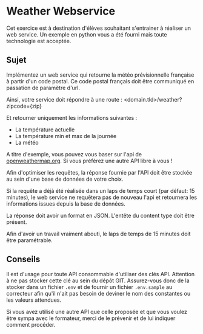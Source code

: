 # Weather Webservice

Cet exercice est à destination d'élèves souhaitant s'entrainer à réaliser un web service.
Un exemple en python vous a été fourni mais toute technologie est acceptée.

## Sujet

Implémentez un web service qui retourne la météo prévisionnelle française à partir d'un code postal.
Ce code postal français doit être communiqué en passation de paramètre d'url.

Ainsi, votre service doit répondre à une route : <domain.tld>/weather?zipcode={zip}

Et retourner uniquement les informations suivantes :

- La température actuelle
- La température min et max de la journée
- La météo

A titre d'exemple, vous pouvez vous baser sur l'api de [openweathermap.org](https://home.openweathermap.org). Si vous préférez une autre API libre à vous !

Afin d'optimiser les requêtes, la réponse fournie par l'API doit être stockée au sein d'une base de données de votre choix.

Si la requête a déjà été réalisée dans un laps de temps court (par défaut: 15 minutes), le web service ne requêtera pas de nouveau l'api et retournera les informations issues depuis la base de données.

La réponse doit avoir un format en JSON. L'entête du content type doit être présent.

Afin d'avoir un travail vraiment abouti, le laps de temps de 15 minutes doit être paramétrable.

## Conseils

Il est d'usage pour toute API consommable d'utiliser des clés API.
Attention à ne pas stocker cette clé au sein du dépôt GIT. Assurez-vous donc de la stocker dans un fichier `.env` et de fournir un fichier `.env.sample` au correcteur afin qu'il n'ait pas besoin de deviner le nom des constantes ou les valeurs attendues.

Si vous avez utilisé une autre API que celle proposée et que vous voulez être sympa avec le formateur, merci de le prévenir et de lui indiquer comment procéder.
